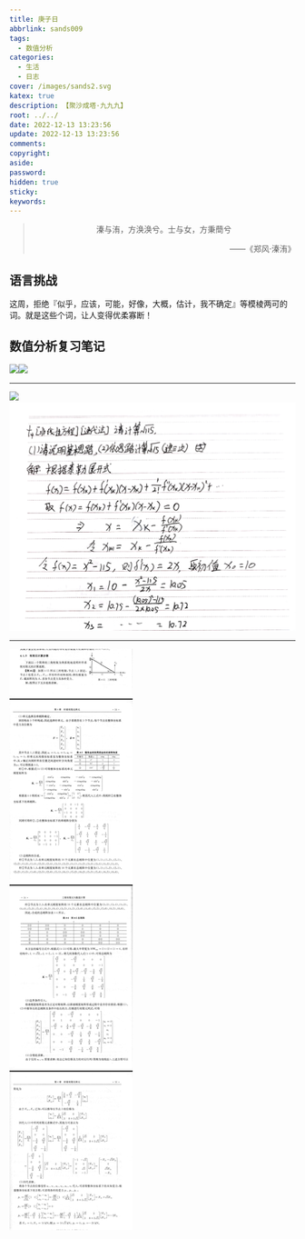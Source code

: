 ```yaml
---
title: 庚子日
abbrlink: sands009
tags:
  - 数值分析
categories:
  - 生活
  - 日志
cover: /images/sands2.svg
katex: true
description: 【聚沙成塔·九九九】
root: ../../
date: 2022-12-13 13:23:56
update: 2022-12-13 13:23:56
comments:
copyright:
aside:
password:
hidden: true
sticky:
keywords:
---
```


> <center>溱与洧，方涣涣兮。士与女，方秉蕳兮</center>
> <p align="right">——《郑风·溱洧》</p>
## 语言挑战
这周，拒绝『似乎，应该，可能，好像，大概，估计，我不确定』等模棱两可的词。就是这些个词，让人变得优柔寡断！


## 数值分析复习笔记
![](../../../images/20221012/IMG_20221213_170356.jpg)![](../../../images/20221012/IMG_20221213_170403.jpg)

------
![](../../../images/20221012/IMG_20221213_210649.jpg)
![](../../../images/20221012/IMG_20221213_210751.jpg)

-----
![](../../../images/20221012/Screenshot_2022-12-13-21-06-13-461-edit_com.tencent.mm.jpg)
